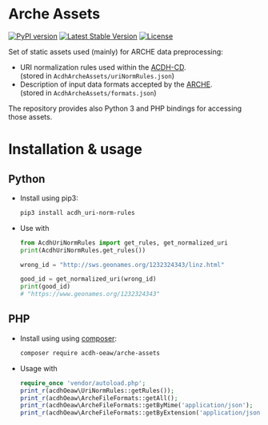 # Arche Assets

[![PyPI version](https://badge.fury.io/py/acdh-uri-norm-rules.svg)](https://badge.fury.io/py/acdh-uri-norm-rules)
[![Latest Stable Version](https://poser.pugx.org/acdh-oeaw/arche-assets/v/stable)](https://packagist.org/packages/acdh-oeaw/arche-assets)
[![License](https://poser.pugx.org/acdh-oeaw/arche-assets/license)](https://packagist.org/packages/acdh-oeaw/arche-assets)

Set of static assets used (mainly) for ARCHE data preprocessing:

* URI normalization rules used within the [ACDH-CD](https://www.oeaw.ac.at/acdh/).\
  (stored in `AcdhArcheAssets/uriNormRules.json`)
* Description of input data formats accepted by the [ARCHE](https://arche.acdh.oeaw.ac.at).\
  (stored in `AcdhArcheAssets/formats.json`)

The repository provides also Python 3 and PHP bindings for accessing those assets.

# Installation & usage

## Python

* Install using pip3:
  ```bash
  pip3 install acdh_uri-norm-rules
  ```
* Use with
  ```Python
  from AcdhUriNormRules import get_rules, get_normalized_uri
  print(AcdhUriNormRules.get_rules())

  wrong_id = "http://sws.geonames.org/1232324343/linz.html"

  good_id = get_normalized_uri(wrong_id)
  print(good_id)
  # "https://www.geonames.org/1232324343"
  ```

## PHP

* Install using using [composer](https://getcomposer.org/doc/00-intro.md):
  ```bash
  composer require acdh-oeaw/arche-assets
  ```
* Usage with
  ```php
  require_once 'vendor/autoload.php';
  print_r(acdhOeaw\UriNormRules::getRules());
  print_r(acdhOeaw\ArcheFileFormats::getAll();
  print_r(acdhOeaw\ArcheFileFormats::getByMime('application/json');
  print_r(acdhOeaw\ArcheFileFormats::getByExtension('application/json');
  ```
